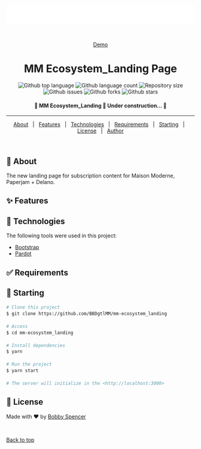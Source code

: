 <div align="center" id="top"> 
  <img src="assets/logo-ecosystem-white.svg" alt="MM Ecosystem_Landing" />

  &#xa0;

  <a href="">Demo</a>
</div>

<h1 align="center">MM Ecosystem_Landing Page</h1>

<p align="center">
  <img alt="Github top language" src="https://img.shields.io/github/languages/top/BBDgtlMM/mm-ecosystem_landing?color=56BEB8">

  <img alt="Github language count" src="https://img.shields.io/github/languages/count/BBDgtlMM/mm-ecosystem_landing?color=56BEB8">

  <img alt="Repository size" src="https://img.shields.io/github/repo-size/BBDgtlMM/mm-ecosystem_landing?color=56BEB8">

  <!-- <img alt="License" src="https://img.shields.io/github/license/BBDgtlMM/mm-ecosystem_landing?color=56BEB8"> -->

  <img alt="Github issues" src="https://img.shields.io/github/issues/BBDgtlMM/mm-ecosystem_landing?color=56BEB8">

  <img alt="Github forks" src="https://img.shields.io/github/forks/BBDgtlMM/mm-ecosystem_landing?color=56BEB8">

  <img alt="Github stars" src="https://img.shields.io/github/stars/BBDgtlMM/mm-ecosystem_landing?color=56BEB8">
</p>

<!-- Status -->

<h4 align="center"> 
	🚧  MM Ecosystem_Landing 🚀 Under construction...  🚧
</h4> 

<hr>

<p align="center">
  <a href="#dart-about">About</a> &#xa0; | &#xa0; 
  <a href="#sparkles-features">Features</a> &#xa0; | &#xa0;
  <a href="#rocket-technologies">Technologies</a> &#xa0; | &#xa0;
  <a href="#white_check_mark-requirements">Requirements</a> &#xa0; | &#xa0;
  <a href="#checkered_flag-starting">Starting</a> &#xa0; | &#xa0;
  <a href="#memo-license">License</a> &#xa0; | &#xa0;
  <a href="https://github.com/{{YOUR_GITHUB_USERNAME}}" target="_blank">Author</a>
</p>

<br>

## :dart: About ##

The new landing page for subscription content for Maison Moderne, Paperjam + Delano.

## :sparkles: Features ##

<!-- :heavy_check_mark: Feature 1;\
:heavy_check_mark: Feature 2;\
:heavy_check_mark: Feature 3; -->

## :rocket: Technologies ##

The following tools were used in this project:

- [Bootstrap](https://getbootstrap.com/)
- [Pardot](https://pi.pardot.com/)

## :white_check_mark: Requirements ##

<!-- Before starting :checkered_flag:, you need to have [Git](https://git-scm.com) and [Node](https://nodejs.org/en/) installed. -->

## :checkered_flag: Starting ##

```bash
# Clone this project
$ git clone https://github.com/BBDgtlMM/mm-ecosystem_landing

# Access
$ cd mm-ecosystem_landing

# Install dependencies
$ yarn

# Run the project
$ yarn start

# The server will initialize in the <http://localhost:3000>
```

## :memo: License ##

<!-- This project is under license from MIT. For more details, see the [LICENSE](LICENSE.md) file. -->


Made with :heart: by <a href="https://github.com/BBDgtlMM" target="_blank">Bobby Spencer</a>

&#xa0;

<a href="#top">Back to top</a>
